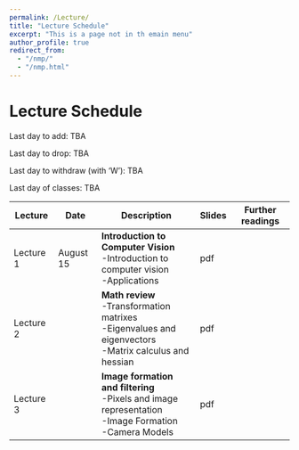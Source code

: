 ```yaml
---
permalink: /Lecture/
title: "Lecture Schedule"
excerpt: "This is a page not in th emain menu"
author_profile: true
redirect_from: 
  - "/nmp/"
  - "/nmp.html"
---
```


Lecture Schedule
======
Last day to add:  TBA

Last day to drop:  TBA

Last day to withdraw (with ‘W’): TBA

Last day of classes: TBA

| Lecture      | Date         |            Description                                       |  Slides            |  Further readings  |
| --------     | ------------ | ------------------------------------------------------------ |--------------------|--------------------|
| Lecture 1    | August 15    | **Introduction to  Computer Vision** <br>-Introduction to computer vision<br>-Applications|   pdf  |        |
| Lecture 2    |              | **Math review** <br>-Transformation matrixes<br>-Eigenvalues and eigenvectors<br>-Matrix calculus and hessian |  pdf  |        |
| Lecture 3    |              | **Image formation and filtering** <br>-Pixels and image representation<br>-Image Formation<br>-Camera Models |  pdf |        |
